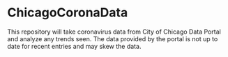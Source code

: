 # ChicagoCoronaData

This repository will take coronavirus data from City of Chicago Data Portal and analyze any trends seen.  The data provided by the portal is not up to date for recent entries and may skew the data.    
